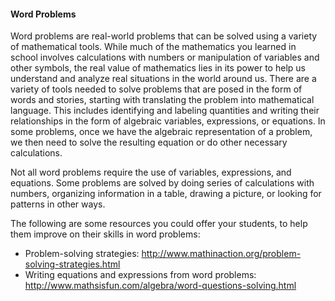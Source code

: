 #### Word Problems

Word problems are real-world problems that can be solved using a variety of mathematical tools. While much of the mathematics you learned in school involves calculations with numbers or manipulation of variables and other symbols, the real value of mathematics lies in its power to help us understand and analyze real situations in the world around us. There are a variety of tools needed to solve problems that are posed in the form of words and stories, starting with translating the problem into mathematical language. This includes identifying and labeling quantities and writing their relationships in the form of algebraic variables, expressions, or equations. In some problems, once we have the algebraic representation of a problem, we then need to solve the resulting equation or do other necessary calculations.

Not all word problems require the use of variables, expressions, and equations. Some problems are solved by doing series of calculations with numbers, organizing information in a table, drawing a picture, or looking for patterns in other ways.

The following are some resources you could offer your students, to help them improve on their skills in word problems:
* Problem-solving strategies: http://www.mathinaction.org/problem-solving-strategies.html
* Writing equations and expressions from word problems: http://www.mathsisfun.com/algebra/word-questions-solving.html
